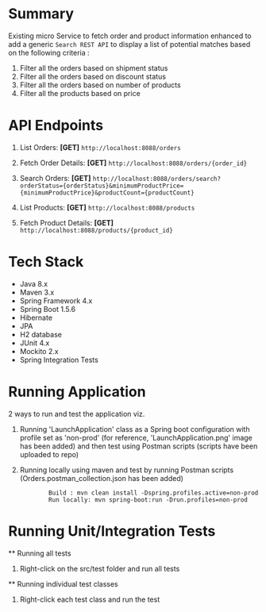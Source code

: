 Summary
=======
Existing micro Service to fetch order and product information enhanced to add a generic `Search REST API` to display a list of potential matches based on the following criteria :

1) Filter all the orders based on shipment status
2) Filter all the orders based on discount status
3) Filter all the orders based on number of products
4) Filter all the products based on price


API Endpoints
======================
1) List Orders:
   **[GET]** `http://localhost:8088/orders`

2) Fetch Order Details:
   **[GET]** `http://localhost:8088/orders/{order_id}`

3) Search Orders:
   **[GET]** `http://localhost:8088/orders/search?orderStatus={orderStatus}&minimumProductPrice={minimumProductPrice}&productCount={productCount}`

4) List Products:
   **[GET]** `http://localhost:8088/products`

5) Fetch Product Details:
   **[GET]** `http://localhost:8088/products/{product_id}`


Tech Stack
==========
 * Java 8.x
 * Maven 3.x
 * Spring Framework 4.x
 * Spring Boot 1.5.6
 * Hibernate
 * JPA
 * H2 database
 * JUnit 4.x
 * Mockito 2.x
 * Spring Integration Tests
 
 
Running Application
===================
2 ways to run and test the application viz.

1) Running 'LaunchApplication' class as a Spring boot configuration with profile set as 'non-prod' (for reference, 'LaunchApplication.png' image has been added) and then test using Postman scripts (scripts have been uploaded to repo)

2) Running locally using maven and test by running Postman scripts (Orders.postman_collection.json has been added)

               Build : mvn clean install -Dspring.profiles.active=non-prod
               Run locally: mvn spring-boot:run -Drun.profiles=non-prod


Running Unit/Integration Tests
==============================
** Running all tests
   1) Right-click on the src/test folder and run all tests

** Running individual test classes
   1) Right-click each test class and run the test
